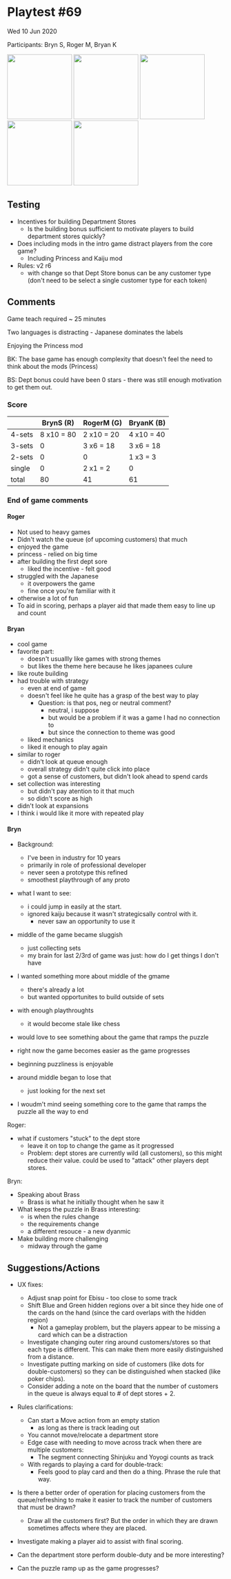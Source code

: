 # Playtest #69

Wed 10 Jun 2020

Participants: Bryn S, Roger M, Bryan K

<img src="images/pt69/pt69-195959.jpg" height="150px"/> <img src="images/pt69/pt69-201725.jpg" height="150px"/> <img src="images/pt69/pt69-210549.jpg" height="150px"/> <img src="images/pt69/pt69-211510.jpg" height="150px"/> <img src="images/pt69/pt69-212520.jpg" height="150px"/> 

## Testing

* Incentives for building Department Stores
	* Is the building bonus sufficient to motivate players to build department stores quickly?
* Does including mods in the intro game distract players from the core game?
	* Including Princess and Kaiju mod
* Rules: v2 r6
	* with change so that Dept Store bonus can be any customer type (don't need to be select a single customer type for each token)

## Comments

Game teach required ~ 25 minutes

Two languages is distracting - Japanese dominates the labels

Enjoying the Princess mod

BK: The base game has enough complexity that doesn't feel the need to think about the mods (Princess)

BS: Dept bonus could have been 0 stars - there was still enough motivation to get them out.

### Score

|        | BrynS (R)  | RogerM (G) | BryanK (B) |
| ------ | ---------- | ---------- | ---------- |
| 4-sets | 8 x10 = 80 | 2 x10 = 20 | 4 x10 = 40 |
| 3-sets |          0 | 3  x6 = 18 | 3  x6 = 18 |
| 2-sets |          0 |          0 | 1  x3 =  3 |
| single |          0 | 2  x1 =  2 |          0 |
| total  |         80 |         41 |         61 |

### End of game comments

#### Roger

* Not used to heavy games
* Didn't watch the queue (of upcoming customers) that much
* enjoyed the game
* princess - relied on big time
* after building the first dept sore
	* liked the incentive - felt good
* struggled with the Japanese
	* it overpowers the game
	* fine once you're familiar with it
* otherwise a lot of fun
* To aid in scoring, perhaps a player aid that made them easy to line up and count

#### Bryan

* cool game
* favorite part:
	* doesn't usuallly like games with strong themes
	* but likes the theme here because he likes japanees culure
* like route building
* had trouble with strategy
	* even at end of game
	* doesn't feel like he quite has a grasp of the best way to play
		* Question: is that pos, neg or neutral comment?
			* neutral, i suppose
			* but would be a problem if it was a game I had no connection to
			* but since the connection to theme was good
	* liked mechanics
	* liked it enough to play again
* similar to roger
	* didn't look at queue enough
	* overall strategy didn't quite click into place
	* got a sense of customers, but didn't look ahead to spend cards
* set collection was interesting
	* but didn't pay atention to it that much
	* so didn't score as high
* didn't look at expansions
* I think i would like it more with repeated play

#### Bryn

* Background:
	* I've been in industry for 10 years
	* primarily in role of professional developer
	* never seen a prototype this refined
	* smoothest playthrough of any proto
* what I want to see:
	* i could jump in easily at the start.
	* ignored kaiju because it wasn't strategicsally control with it.
		* never saw an opportunity to use it
* middle of the game became sluggish
	* just collecting sets
	* my brain for last 2/3rd of game was just: how do I get things I don't have
* I wanted something more about middle of the gmame
	* there's already a lot
	* but wanted opportunites to build outside of sets
* with enough playthroughts
	* it would become stale like chess
* would love to see something about the game that ramps the puzzle
* right now the game becomes easier as the game progresses

* beginning puzzliness is enjoyable
* around middle began to lose that
	* just looking for the next set

* I woudm't mind seeing something core to the game that ramps the puzzle all the way to end

Roger:

* what if customers "stuck" to the dept store
	* leave it on top to change the game as it progressed
	* Problem: dept stores are currently wild (all customers), so this might reduce their value. could be used to "attack" other players dept stores.

Bryn:

* Speaking about Brass
	* Brass is what he initially thought when he saw it
* What keeps the puzzle in Brass interesting:
	* is when the rules change
	* the requirements change
	* a different resouce - a new dyanmic
* Make building more challenging
	* midway through the game

## Suggestions/Actions

* UX fixes:
	* Adjust snap point for Ebisu - too close to some track
	* Shift Blue and Green hidden regions over a bit since they hide one of the cards on the hand (since the card overlaps with the hidden region)
		* Not a gameplay problem, but the players appear to be missing a card which can be a distraction
	* Investigate changing outer ring around customers/stores so that each type is different. This can make them more easily distinguished from a distance.
	* Investigate putting marking on side of customers (like dots for double-customers) so they can be distinguished when stacked (like poker chips).
	* Consider adding a note on the board that the number of customers in the queue is always equal to # of dept stores + 2.

* Rules clarifications:
	* Can start a Move action from an empty station
		* as long as there is track leading out
	* You cannot move/relocate a department store
	* Edge case with needing to move across track when there are multiple customers:
		* The segment connecting Shinjuku and Yoyogi counts as track
	* With regards to playing a card for double-track:
		* Feels good to play card and then do a thing. Phrase the rule that way.

* Is there a better order of operation for placing customers from the queue/refreshing to make it easier to track the number of customers that must be drawn?
	* Draw all the customers first? But the order in which they are drawn sometimes affects where they are placed.

* Investigate making a player aid to assist with final scoring.
* Can the department store perform double-duty and be more interesting?
* Can the puzzle ramp up as the game progresses?

